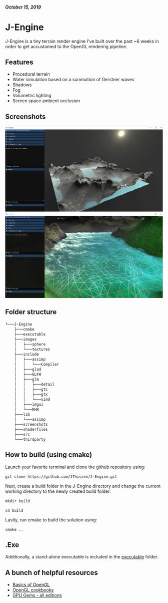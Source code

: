 ##### October 15, 2019

# J-Engine

J-Engine is a tiny terrain render engine I've built over the past ~6 weeks in order to get accustomed to the OpenGL rendering pipeline.

## Features

- Procedural terrain
- Water simulation based on a summation of Gerstner waves
- Shadows
- Fog
- Volumetric lighting
- Screen space ambient occlusion

## Screenshots

![](JEngine/screenshots/J-Engine_screenshot1.png)
![](JEngine/screenshots/J-Engine_screenshot2.png)

## Folder structure

```
└───J-Engine
    ├───cmake
    ├───executable
    ├───images
    │   ├───sphere
    │   └───textures
    ├───include
    │   ├───assimp
    │   │   └───Compiler
    │   ├───glad
    │   ├───GLFW
    │   ├───glm
    │   │   ├───detail
    │   │   ├───gtc
    │   │   ├───gtx
    │   │   └───simd
    │   ├───imgui
    │   └───KHR
    ├───lib
    │   └───assimp
    ├───screenshots
    ├───shaderfiles
    ├───src
    └───thirdparty
```

## How to build (using cmake)

Launch your favorite terminal and clone the github repository using:

```
git clone https://github.com/JThissen/J-Engine.git
```

Next, create a build folder in the J-Engine directory and change the current working directory to the newly created build folder:

```
mkdir build
```

```
cd build
```

Lastly, run cmake to build the solution using:

```
cmake ..
```

## .Exe

Additionally, a stand-alone executable is included in the [executable](https://github.com/JThissen/J-Engine/tree/master/executable) folder.

## A bunch of helpful resources

- [Basics of OpenGL](https://learnopengl.com/)
- [OpenGL cookbooks](https://www.google.com/search?q=opengl+cookbook&sxsrf=ACYBGNTCLk4F9Zb9sgre8FbZblqyFuXLLQ:1571147116903&source=lnms&sa=X&ved=0ahUKEwj10quOs57lAhUP-aQKHWWMCu4Q_AUIDSgA&biw=1517&bih=741&dpr=0.9)
- [GPU Gems - all editions](https://developer.nvidia.com/gpugems/GPUGems/gpugems_pref01.html)

